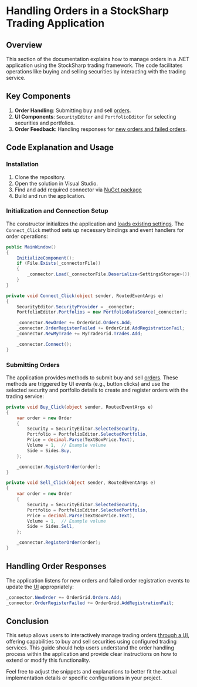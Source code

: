 # Handling Orders in a StockSharp Trading Application

## Overview

This section of the documentation explains how to manage orders in a .NET application using the StockSharp trading framework. The code facilitates operations like buying and selling securities by interacting with the trading service.

## Key Components

1. **Order Handling**: Submitting buy and sell [orders](https://doc.stocksharp.com/topics/api/orders_management.html).
2. **UI Components**: `SecurityEditor` and `PortfolioEditor` for selecting securities and portfolios.
3. **Order Feedback**: Handling responses for [new orders and failed orders](https://doc.stocksharp.com/topics/api/orders_management/orders_states.html).

## Code Explanation and Usage

### Installation

1. Clone the repository.
2. Open the solution in Visual Studio.
3. Find and add required connector via [NuGet package](https://doc.stocksharp.com/topics/api/setup.html#private-nuget-server)
4. Build and run the application.

### Initialization and Connection Setup

The constructor initializes the application and [loads existing settings](https://doc.stocksharp.com/topics/api/connectors/save_and_load_settings.html). The `Connect_Click` method sets up necessary bindings and event handlers for order operations:

```csharp
public MainWindow()
{
    InitializeComponent();
    if (File.Exists(_connectorFile))
    {
        _connector.Load(_connectorFile.Deserialize<SettingsStorage>());
    }
}

private void Connect_Click(object sender, RoutedEventArgs e)
{
    SecurityEditor.SecurityProvider = _connector;
    PortfolioEditor.Portfolios = new PortfolioDataSource(_connector);

    _connector.NewOrder += OrderGrid.Orders.Add;
    _connector.OrderRegisterFailed += OrderGrid.AddRegistrationFail;
    _connector.NewMyTrade += MyTradeGrid.Trades.Add;

    _connector.Connect();
}
```

### Submitting Orders

The application provides methods to submit buy and sell [orders](https://doc.stocksharp.com/topics/api/orders_management.html). These methods are triggered by UI events (e.g., button clicks) and use the selected security and portfolio details to create and register orders with the trading service:

```csharp
private void Buy_Click(object sender, RoutedEventArgs e)
{
    var order = new Order
    {
        Security = SecurityEditor.SelectedSecurity,
        Portfolio = PortfolioEditor.SelectedPortfolio,
        Price = decimal.Parse(TextBoxPrice.Text),
        Volume = 1,  // Example volume
        Side = Sides.Buy,
    };

    _connector.RegisterOrder(order);
}

private void Sell_Click(object sender, RoutedEventArgs e)
{
    var order = new Order
    {
        Security = SecurityEditor.SelectedSecurity,
        Portfolio = PortfolioEditor.SelectedPortfolio,
        Price = decimal.Parse(TextBoxPrice.Text),
        Volume = 1,  // Example volume
        Side = Sides.Sell,
    };

    _connector.RegisterOrder(order);
}
```

## Handling Order Responses

The application listens for new orders and failed order registration events to update the [UI](https://doc.stocksharp.com/topics/api/graphical_user_interface/trading/orders.html) appropriately:

```csharp
_connector.NewOrder += OrderGrid.Orders.Add;
_connector.OrderRegisterFailed += OrderGrid.AddRegistrationFail;
```

## Conclusion

This setup allows users to interactively manage trading orders [through a UI](https://doc.stocksharp.com/topics/api/graphical_user_interface/trading/orders.html), offering capabilities to buy and sell securities using configured trading services. This guide should help users understand the order handling process within the application and provide clear instructions on how to extend or modify this functionality.

Feel free to adjust the snippets and explanations to better fit the actual implementation details or specific configurations in your project.